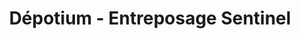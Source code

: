 ---
title: "Dépotium - Entreposage Sentinel"
url: /baie-durfe/depotium-entreposage-sentinel/
shop: Mieten
---